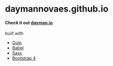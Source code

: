 daymannovaes.github.io
======================

#### Check it out [dayman.io](http://dayman.io?from=github)

built with
* [Gulp](http://gulpjs.com/)
* [Babel](http://babeljs.io/)
* [Sass](http://sass-lang.com/)
* [Bootstrap 4](http://v4-alpha.getbootstrap.com/)
